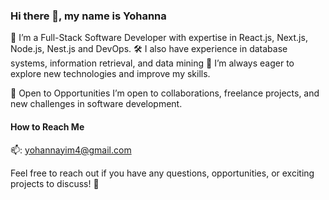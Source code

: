 ### Hi there 👋, my name is Yohanna
🚀 I’m a Full-Stack Software Developer with expertise in React.js, Next.js, Node.js, Nest.js and DevOps.
🛠️ I also have experience in database systems, information retrieval, and data mining
🌱 I’m always eager to explore new technologies and improve my skills.

💼 Open to Opportunities
I’m open to collaborations, freelance projects, and new challenges in software development.
  
#### How to Reach Me
📫:   yohannayim4@gmail.com 

Feel free to reach out if you have any questions, opportunities, or exciting projects to discuss! 🚀

<!---
yohanna4/yohanna4 is a ✨ special ✨ repository because its `README.md` (this file) appears on your GitHub profile.
You can click the Preview link to take a look at your changes.
--->
